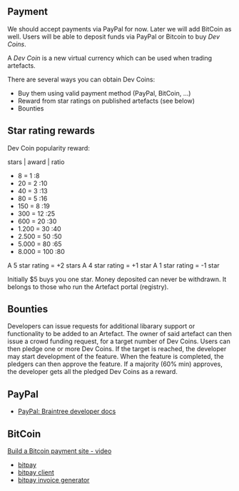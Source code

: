 ## Payment 

We should accept payments via PayPal for now. Later we will add BitCoin as well.
Users will be able to deposit funds via PayPal or Bitcoin to buy *Dev Coins*.

A _Dev Coin_ is a new virtual currency which can be used when trading artefacts.

There are several ways you can obtain Dev Coins:
- Buy them using valid payment method (PayPal, BitCoin, ...)
- Reward from star ratings on published artefacts (see below)
- Bounties

## Star rating rewards

Dev Coin popularity reward:

stars | award | ratio
- 8 = 1 :8
- 20 = 2 :10
- 40 = 3 :13
- 80 = 5 :16
- 150 = 8 :19
- 300 = 12 :25
- 600 = 20 :30
- 1.200 = 30 :40 
- 2.500 = 50 :50
- 5.000 = 80 :65
- 8.000 = 100 :80

A 5 star rating = +2 stars
A 4 star rating = +1 star
A 1 star rating = -1 star

Initially $5 buys you one star. Money deposited can never be withdrawn. It belongs to those who run the 
Artefact portal (registry).

## Bounties

Developers can issue requests for additional libarary support or functionality to be added to an Artefact.
The owner of said artefact can then issue a crowd funding request, for a target number of Dev Coins.
Users can then pledge one or more Dev Coins. If the target is reached, the developer may start development of the feature.
When the feature is completed, the pledgers can then approve the feature. If a majority (60% min) approves, the
developer gets all the pledged Dev Coins as a reward. 

## PayPal

- [PayPal: Braintree developer docs](https://developers.braintreepayments.com/)

## BitCoin

[Build a Bitcoin payment site - video](https://www.youtube.com/watch?v=5ROp9Ac3UqE)

- [bitpay](https://github.com/stevenzeiler/bitpay-node)
- [bitpay client](https://github.com/bitpay/node-bitpay-client)
- [bitpay invoice generator](https://libraries.io/npm/bitpay-invoice-generator)




